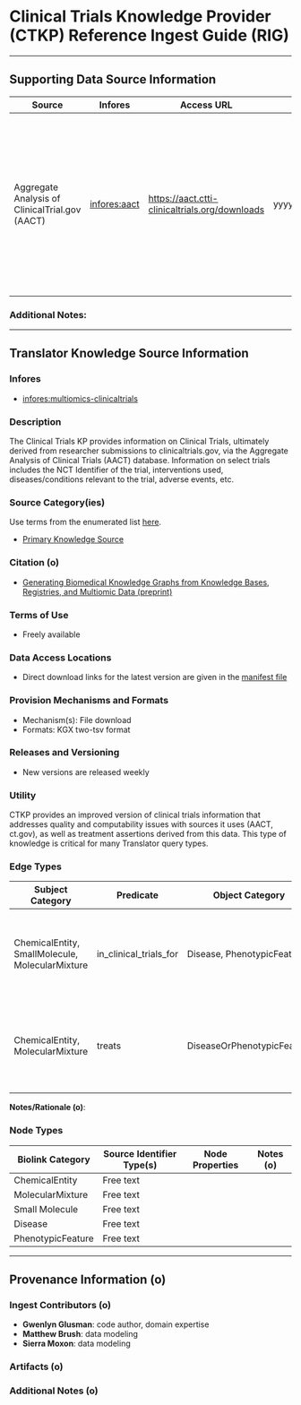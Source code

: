 # Clinical Trials Knowledge Provider (CTKP) Reference Ingest Guide (RIG)

---------------

## Supporting Data Source Information

  | Source  | Infores | Access URL |  File  |  Description  | 
  |----------|----------|----------|----------|----------|
  | Aggregate Analysis of ClinicalTrial.gov (AACT)  | [infores:aact](https://w3id.org/information-resource-registry/aact) | https://aact.ctti-clinicaltrials.org/downloads | yyyymmdd_export_ctgov.zip | Use these pipe-delimited text files to import AACT data into any database or analysis tool. Each file corresponds to a table in the AACT database schema. |

  
### Additional Notes:


-----------------------

## Translator Knowledge Source Information

### Infores
- [infores:multiomics-clinicaltrials](https://w3id.org/information-resource-registry/multiomics-clinicaltrials)

### Description
 The Clinical Trials KP provides information on Clinical Trials, ultimately derived from researcher submissions to clinicaltrials.gov, via the Aggregate Analysis of Clinical Trials (AACT) database. Information on select trials includes the NCT Identifier of the trial, interventions used, diseases/conditions relevant to the trial, adverse events, etc.  

### Source Category(ies)
Use terms from the enumerated list [here](https://github.com/NCATSTranslator/translator-ingests/blob/main/src/translator_ingest/rig-specification.md#source-categoryies).

- [Primary Knowledge Source](https://biolink.github.io/biolink-model/primary_knowledge_source/)   

### Citation (o)
- [Generating Biomedical Knowledge Graphs from Knowledge Bases, Registries, and Multiomic Data (preprint)](https://pmc.ncbi.nlm.nih.gov/articles/PMC11601480/)
  
### Terms of Use
- Freely available

### Data Access Locations
- Direct download links for the latest version are given in the [manifest file](https://github.com/multiomicsKP/clinical_trials_kp/blob/main/manifest.json)
   
### Provision Mechanisms and Formats
- Mechanism(s): File download
- Formats: KGX two-tsv format
   
### Releases and Versioning
- New versions are released weekly

### Utility
CTKP provides an improved version of clinical trials information that addresses quality and computability issues with sources it uses (AACT, ct.gov), as well as treatment assertions derived from this data. This type of knowledge is critical for many Translator query types. 
   
### Edge Types

|  Subject Category |  Predicate | Object Category | Qualifier Types |  AT / KL  | Edge Properties | UI Explanation |
|----------|----------|----------|----------|----------|---------|----------|
| ChemicalEntity, SmallMolecule, MolecularMixture  | in_clinical_trials_for | Disease, PhenotypicFeature  |  n/a  |  manual_agent, knowledge_assertion  | TO DO  | The `in_clinical_trials_for` predicate reports that an intervention was the tested in a clinical trial for a particular disease - based on a registered trial in ct.gov. |
| ChemicalEntity, MolecularMixture  | treats | DiseaseOrPhenotypicFeature  |  n/a  |  manual_agent, knowledge_assertion  |  TO DO  |  The `treats` predicate reports here that an intervention was shown to successfully treat a particular disease in virtue of its being interrogated in a Phase 4 trial. |

**Notes/Rationale (o)**:


### Node Types

| Biolink Category |  Source Identifier Type(s) | Node Properties | Notes (o) |
|------------------|----------------------------|-----------------|-----------|
| ChemicalEntity | Free text   |    |
| MolecularMixture  | Free text  |   |
| Small Molecule  | Free text |  |
| Disease  | Free text  |
| PhenotypicFeature  | Free text  |

-----------------

## Provenance Information (o)

### Ingest Contributors (o)
- **Gwenlyn Glusman**: code author, domain expertise
- **Matthew Brush**: data modeling
- **Sierra Moxon**: data modeling

### Artifacts (o)


### Additional Notes (o)
